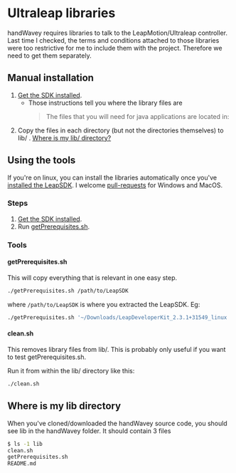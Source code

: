 # Ultraleap libraries

handWavey requires libraries to talk to the LeapMotion/Ultraleap controller. Last time I checked, the terms and conditions attached to those libraries were too restrictive for me to include them with the project. Therefore we need to get them separately.

## Manual installation

1. [Get the SDK installed](https://github.com/ksandom/installUltraleap).
    * Those instructions tell you where the library files are
      > The files that you will need for java applications are located in:
1. Copy the files in each directory (but not the directories themselves) to lib/ . [Where is my lib/ directory?](#where-is-my-lib-directory)

## Using the tools

If you're on linux, you can install the libraries automatically once you've [installed the LeapSDK](https://github.com/ksandom/installUltraleap). I welcome [pull-requests](https://github.com/ksandom/handWavey/pulls) for Windows and MacOS.

### Steps

1. [Get the SDK installed](https://github.com/ksandom/installUltraleap).
1. Run [getPrerequisites.sh](#getprerequisites.sh).

### Tools

#### getPrerequisites.sh

This will copy everything that is relevant in one easy step.

```bash
./getPrerequisites.sh /path/to/LeapSDK
```

where `/path/to/LeapSDK` is where you extracted the LeapSDK. Eg:

```bash
./getPrerequisites.sh '~/Downloads/LeapDeveloperKit_2.3.1+31549_linux
```

#### clean.sh

This removes library files from lib/. This is probably only useful if you want to test getPrerequisites.sh.

Run it from within the lib/ directory like this:

```bash
./clean.sh
```

## Where is my lib directory

When you've cloned/downloaded the handWavey source code, you should see lib in the handWavey folder. It should contain 3 files

```bash
$ ls -1 lib
clean.sh
getPrerequisites.sh
README.md
```
